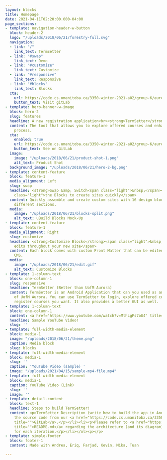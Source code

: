 ```yaml
---
layout: blocks
title: Homepage
date: 2021-04-11T02:20:00.000-04:00
page_sections:
- template: navigation-header-w-button
  block: header-2
  logo: "/uploads/2018/06/21/forestry-full.svg"
  navigation:
  - link: "/"
    link_text: TermSetter
  - link: "#swap"
    link_text: Demo
  - link: "#customize"
    link_text: Customize
  - link: "#responsive"
    link_text: Responsive
  - link: "#blocks"
    link_text: Blocks
  cta:
    url: https://code.cs.umanitoba.ca/3350-winter-2021-a02/group-6/aurora-but-better-a02-group-6
    button_text: Visit gitLab
- template: hero-banner-w-image
  block: hero-2
  slug: features
  headline: A new registration application<br><strong>TermSetter</strong>
  content: The tool that allows you to explore offered courses and enhanced the registration
    process.
  cta:
    enabled: true
    url: https://code.cs.umanitoba.ca/3350-winter-2021-a02/group-6/aurora-but-better-a02-group-6
    button_text: See on GitLab
  image:
    image: "/uploads/2018/06/21/product-shot-1.png"
    alt_text: Product Shot
  background_image: "/uploads/2018/06/21/hero-2-bg.png"
- template: content-feature
  block: feature-1
  media_alignment: Left
  slug: swap
  headline: <strong>Swap &amp; Switch<span class="light">&nbsp;</span></strong><span
    class="light">the Blocks to create sites quickly</span>
  content: Quickly assemble and create custom sites with 16 design blocks for seven
    different sections.
  media:
    image: "/uploads/2018/06/21/blocks-split.png"
    alt_text: uBuild Blocks Mock-Up
- template: content-feature
  block: feature-1
  media_alignment: Right
  slug: customize
  headline: <strong>Customize Blocks</strong><span class="light">&nbsp;to make quick
    edits throughout your new site</span>
  content: Each block comes with custom Front Matter that can be edited in Forestry
    CMS.
  media:
    image: "/uploads/2018/06/21/edit.gif"
    alt_text: Customize Blocks
- template: 1-column-text
  block: one-column-1
  slug: responsive
  headline: TermSetter (Better than UofM Aurora)
  content: TermSetter is an Android Application that can you used as an alternative
    of UofM Aurora. You can use TermSetter to login, explore offered courses, and
    register courses you want. It also provides a better GUI as well.
- template: 1-column-text
  block: one-column-1
  content: <a href="https://www.youtube.com/watch?v=MthLgPs7oU4" title="watch?v=MthLgPs7oU4">watch?v=MthLgPs7oU4</a>
  headline: Sample YouTube Video!
  slug: ''
- template: full-width-media-element
  block: media-1
  image: "/uploads/2018/06/21/theme.png"
  caption: Media block
  slug: blocks
- template: full-width-media-element
  block: media-1
  slug: ''
  caption: 'YouTube Video (sample) '
  image: "/uploads/2021/04/15/sample-mp4-file.mp4"
- template: full-width-media-element
  block: media-1
  caption: YouTube Video (Link)
  slug: ''
  image: ''
- template: detail-content
  block: text-1
  headline: Steps to build TermSetter!
  content: <p>TermSetter Description (write how to build the app in Android Studio)</p><ol><li><p>Clone
    the source code from our <a href="https://code.cs.umanitoba.ca/3350-winter-2021-a02/group-6/aurora-but-better-a02-group-6"
    title="">GitLab</a>.</p></li><li><p>Please refer to <a href="https://code.cs.umanitoba.ca/3350-winter-2021-a02/group-6/aurora-but-better-a02-group-6/-/blob/master/README.md"
    title="">README.md</a> regarding the architecture (and its diagram) and worksheet
    for each iteration.</p></li></ol><p></p>
- template: simple-footer
  block: footer-1
  content: Made with Andrea, Eriq, Farjad, Kevin, Mika, Tuan

---
```

